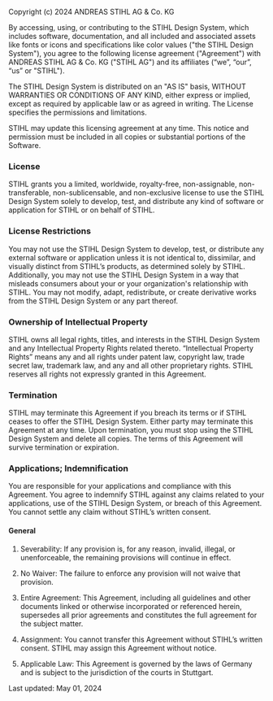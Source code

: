Copyright (c) 2024 ANDREAS STIHL AG & Co. KG

By accessing, using, or contributing to the STIHL Design System, which includes software, documentation, and all included and associated assets like fonts or icons and specifications like color values ("the STIHL Design System"), you agree to the following license agreement ("Agreement") with ANDREAS STIHL AG & Co. KG ("STIHL AG") and its affiliates (“we”, “our”, “us” or "STIHL").

The STIHL Design System is distributed on an "AS IS" basis, WITHOUT WARRANTIES OR CONDITIONS OF ANY KIND, either express or implied, except as required by applicable law or as agreed in writing. The License specifies the permissions and limitations.

STIHL may update this licensing agreement at any time. This notice and permission must be included in all copies or substantial portions of the Software.

### License

STIHL grants you a limited, worldwide, royalty-free, non-assignable, non-transferable, non-sublicensable, and non-exclusive license to use the STIHL Design System solely to develop, test, and distribute any kind of software or application for STIHL or on behalf of STIHL.

### License Restrictions

You may not use the STIHL Design System to develop, test, or distribute any external software or application unless it is not identical to, dissimilar, and visually distinct from STIHL’s products, as determined solely by STIHL. Additionally, you may not use the STIHL Design System in a way that misleads consumers about your or your organization's relationship with STIHL. You may not modify, adapt, redistribute, or create derivative works from the STIHL Design System or any part thereof.

### Ownership of Intellectual Property

STIHL owns all legal rights, titles, and interests in the STIHL Design System and any Intellectual Property Rights related thereto. “Intellectual Property Rights” means any and all rights under patent law, copyright law, trade secret law, trademark law, and any and all other proprietary rights. STIHL reserves all rights not expressly granted in this Agreement.

### Termination

STIHL may terminate this Agreement if you breach its terms or if STIHL ceases to offer the STIHL Design System. Either party may terminate this Agreement at any time. Upon termination, you must stop using the STIHL Design System and delete all copies. The terms of this Agreement will survive termination or expiration.

### Applications; Indemnification

You are responsible for your applications and compliance with this Agreement. You agree to indemnify STIHL against any claims related to your applications, use of the STIHL Design System, or breach of this Agreement. You cannot settle any claim without STIHL’s written consent.

#### General

1. Severability: If any provision is, for any reason, invalid, illegal, or unenforceable, the remaining provisions will continue in effect.

2. No Waiver: The failure to enforce any provision will not waive that provision.

3. Entire Agreement: This Agreement, including all guidelines and other documents linked or otherwise incorporated or
   referenced herein, supersedes all prior agreements and constitutes the full agreement for the subject matter.

4. Assignment: You cannot transfer this Agreement without STIHL’s written consent. STIHL may assign this Agreement without notice.

5. Applicable Law: This Agreement is governed by the laws of Germany and is subject to the jurisdiction of the courts in Stuttgart.

Last updated: May 01, 2024
